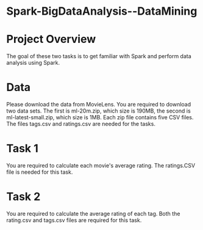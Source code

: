 # Spark-BigDataAnalysis--DataMining

# Project Overview 
The goal of these two tasks is to get familiar with Spark and perform data analysis using Spark.

# Data
Please download the data from MovieLens.
You are required to download two data sets. The first is ml-20m.zip, which
size is 190MB, the second is ml-latest-small.zip, which size is 1MB. Each zip
file contains five CSV files. The files tags.csv and ratings.csv are needed for the
tasks.

# Task 1
You are required to calculate each movie's average rating. The ratings.CSV file is needed for this task.

# Task 2
You are required to calculate the average rating of each tag. Both the
rating.csv and tags.csv files are required for this task.
